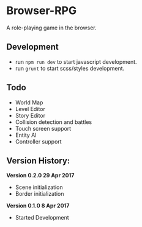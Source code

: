# Browser-RPG

A role-playing game in the browser.

## Development
* run `npm run dev` to start javascript development.
* run `grunt` to start scss/styles development.

## Todo
* World Map
* Level Editor
* Story Editor
* Collision detection and battles
* Touch screen support
* Entity AI
* Controller support

## Version History:

**Version 0.2.0 29 Apr 2017**

* Scene initialization
* Border initialization

**Version 0.1.0 8 Apr 2017**

* Started Development
